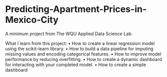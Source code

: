# Predicting-Apartment-Prices-in-Mexico-City
A minimum project from The WQU Applied Data Science Lab.

What I learn from this project:
• How to create a linear regression model using the scikit-learn library.
• How to build a data pipeline for imputing missing values and encoding categorical features.
• How to improve model performance by reducing overfitting.
• How to create a dynamic dashboard for interacting with your completed model.
• How to create a simple dashboard
